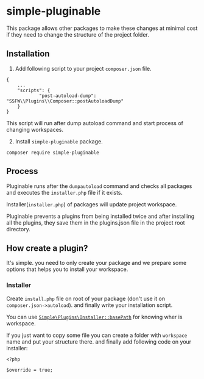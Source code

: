 # simple-pluginable
This package allows other packages to make these changes at minimal cost if they need to change the structure of the project folder.

## Installation

1. Add following script to your project `composer.json` file.

```
{
    ...
    "scripts": {
            "post-autoload-dump": "SSFW\\Plugins\\Composer::postAutoloadDump"
    }
}
```

This script will run after dump autoload command and start process of changing workspaces.

2. Install `simple-pluginable` package.

```
composer require simple-pluginable
```

## Process

Pluginable runs after the `dumpautoload` command and checks all packages and executes the `installer.php` file if it exists.

Installer(`installer.php`) of packages will update project workspace.

Pluginable prevents a plugins from being installed twice and after installing all the plugins, they save them in the plugins.json file in the project root directory.

## How create a plugin?

It's simple. you need to only create your package and we prepare some options that helps you to install your workspace.

### Installer

Create `install.php` file on root of your package (don't use it on `composer.json->autoload`). and finally write your installation script.

You can use [`Simple\Plugins\Installer::basePath`](https://github.com/mahdyaslami/simple-pluginable/blob/06448f67dca14f3bcc196b56f4c593bec3161e33/src/Installer.php#L186) for knowing wher is workspace.

If you just want to copy some file you can create a folder with `workspace` name and put your structure there. and finally add following code on your installer:

```
<?php

$override = true;

```

